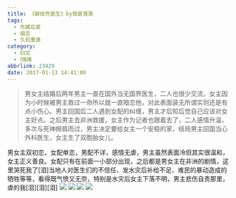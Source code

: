 ```yaml
---
title: 《嫁给乔医生》by我是落落
tags:
  - 先婚后爱
  - 暗恋
  - 久别重逢
category:
  - 扫文
  - Ⅰ强推
abbrlink: 23429
date: 2017-01-13 14:41:00
---
```

<meta name="referrer" content="no-referrer" />

> 男女主结婚后两年男主一直在国外当无国界医生，二人也很少交流，女主因为小时候被男主救过一命所以就一直暗恋他，对此表面装无所谓实则还是有点小伤心。男主回国后二人遇到女配的纠缠，男主才后知后觉自己应该对女主好点。之后男主去非洲救援，女主作为记者也跟着去了，二人感情升温，多次与死神擦肩而过，男主决定要给女主一个安稳的家，结局男主回国当心外科医生，女主生了双胞胎女儿。
<!-- more -->

男女主双初恋，女配单恋，男配不详，感情无虐，男主虽然表面冷但其实很温和，女主正义善良。女配只有在前面一小部分出现，之后都是男女主在非洲的剧情，这里哭死我了[泪]当地人对医生们的不信任、发水灾后补给不足、难民的暴动造成的牺牲等等，看得既气愤又无奈，特别是水灾后女主下落不明，男主悲伤自责那里，虐的我[泪][泪][泪]
![](https://wx2.sinaimg.cn/mw690/0069kFhhly1fbocmj4kkoj30qo1bf12w.jpg)
![](https://wx3.sinaimg.cn/mw690/0069kFhhly1fbocn1ww2ej30qo1bf13m.jpg)
![](https://wx2.sinaimg.cn/mw690/0069kFhhly1fbockxlan4j30qo1bf48y.jpg)
![](https://wx4.sinaimg.cn/mw690/0069kFhhly1fbocny0ndxj30qo1bftjh.jpg)